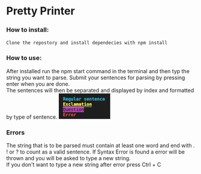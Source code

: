 # Pretty Printer

### How to install:
    Clone the repostory and install dependecies with npm install

### How to use:
 After installed run the npm start command in the terminal and then typ the string you want to parse. Submit your sentences for parsing by pressing enter when you are done.  
 The sentences will then be separated and displayed by index and formatted by type of sentence.
![description](./img/description.png)

 ### Errors
 The string that is to be parsed must contain at least one word and end with . ! or ? to count as a valid sentence. If Syntax Error is found a error will be thrown and you will be asked to type a new string.  
 If you don't want to type a new string after error press Ctrl + C



